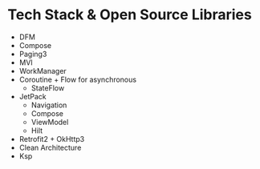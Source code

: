 # Tech Stack & Open Source Libraries
- DFM
- Compose
- Paging3
- MVI
- WorkManager
- Coroutine + Flow for asynchronous
  - StateFlow
- JetPack
  - Navigation
  - Compose
  - ViewModel
  - Hilt
- Retrofit2 + OkHttp3
- Clean Architecture
- Ksp
